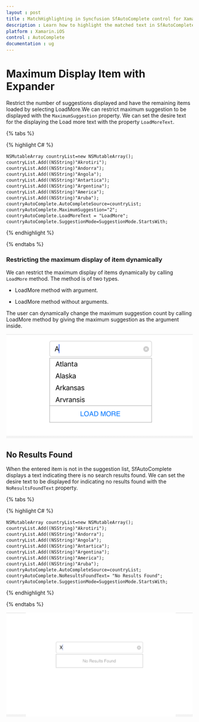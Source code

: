 ```yaml
---
layout : post
title : MatchHighlighting in Syncfusion SfAutoComplete control for Xamarin.iOS
description : Learn how to highlight the matched text in SfAutoComplete
platform : Xamarin.iOS 
control : AutoComplete
documentation : ug
---
```


# Maximum Display Item with Expander

Restrict the number of suggestions displayed and have the remaining items loaded by selecting LoadMore.We can restrict maximum suggestion to be displayed with the `MaximumSuggestion` property. We can set the desire text for the displaying the Load more text with the property `LoadMoreText`.

{% tabs %}

{% highlight C# %}

	NSMutableArray countryList=new NSMutableArray();
	countryList.Add((NSString)"Akrotiri");
	countryList.Add((NSString)"Andorra");
	countryList.Add((NSString)"Angola");
	countryList.Add((NSString)"Antartica"); 
    countryList.Add((NSString)"Argentina"); 
    countryList.Add((NSString)"America"); 
    countryList.Add((NSString)"Aruba"); 
	countryAutoComplete.AutoCompleteSource=countryList;
	countryAutoComplete.MaximumSuggestion="2";
	countryAutoComplete.LoadMoreText = "LoadMore";
	countryAutoComplete.SuggestionMode=SuggestionMode.StartsWith;

{% endhighlight %}

{% endtabs %}
### Restricting the maximum display of item dynamically

We can restrict the maximum display of items dynamically by calling `LoadMore` method. The method is of two types.

* LoadMore method with argument.

* LoadMore method without arguments.

The user can dynamically change the maximum suggestion count by calling LoadMore method by giving the maximum suggestion as the argument inside.

![](images/loadmore.png)

## No Results Found

When the entered item is not in the suggestion list, SfAutoComplete displays a text indicating there is no search results found. We can set the desire text to be displayed for indicating no results found with the `NoResultsFoundText` property.

{% tabs %}

{% highlight C# %}

	NSMutableArray countryList=new NSMutableArray();
	countryList.Add((NSString)"Akrotiri");
	countryList.Add((NSString)"Andorra");
	countryList.Add((NSString)"Angola");
	countryList.Add((NSString)"Antartica"); 
    countryList.Add((NSString)"Argentina"); 
    countryList.Add((NSString)"America"); 
    countryList.Add((NSString)"Aruba"); 
	countryAutoComplete.AutoCompleteSource=countryList;
	countryAutoComplete.NoResultsFoundText= "No Results Found";
	countryAutoComplete.SuggestionMode=SuggestionMode.StartsWith;

{% endhighlight %}

{% endtabs %}

![](images/NoResultsFound.png)